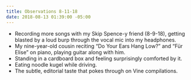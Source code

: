 ```yaml
---
title: Observations 8-11-18
date: 2018-08-13 01:39:00 -05:00
---
```


- Recording more songs with my Skip Spence-y friend (8-9-18), getting blasted by a loud burp through the vocal mic into my headphones.
- My nine-year-old cousin reciting “Do Your Ears Hang Low?” and “Für Elise” on piano, playing guitar along with him.
- Standing in a cardboard box and feeling surprisingly comforted by it.
- Eating noodle kugel while driving.
- The subtle, editorial taste that pokes through on Vine compilations.